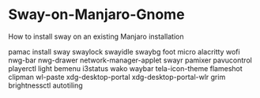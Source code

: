 # Sway-on-Manjaro-Gnome
How to install sway on an existing Manjaro installation

pamac install sway swaylock swayidle swaybg foot micro alacritty wofi nwg-bar nwg-drawer network-manager-applet swayr pamixer pavucontrol playerctl light bemenu i3status wako waybar tela-icon-theme flameshot clipman wl-paste xdg-desktop-portal xdg-desktop-portal-wlr grim brightnessctl autotiling
